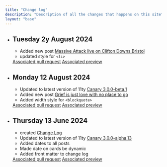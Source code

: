```yaml
---
title: "Change log"
description: "Description of all the changes that happens on this site"
layout: "base"
---
```

<ul class="change-log">
  <li>
    <h2>Tuesday 2y August 2024</h2>
    <ul>
      <li>Added new post <a href="/posts/massive-attack-bristol-2024/">Massive Attack live on Clifton Downs Bristol</a></li>
      <li>updated style for <code>&lt;li&gt;</code></li>
    </ul>
    <a href="https://github.com/dletorey/rebuild/pull/12">Associated pull request</a>
    <a href="https://deploy-preview-12--letorey.netlify.app/">Associated preview</a>
  </li>
  <li>
    <h2>Monday 12 August 2024</h2>
    <ul>
      <li>Updated to latest version of 11ty <a href="https://www.11ty.dev/blog/canary-eleventy-v3/">Canary 3.0.0-beta.1</a></li>
      <li>Added new post <a href="/posts/grief-is-just-love-with-no-place-to-go/">Grief is just love with no place to go</a></li>
      <li>Added width style for <code>&lt;blockquote&gt;</code></li>
    </ul>
    <a href="https://github.com/dletorey/rebuild/pull/12">Associated pull request</a>
    <a href="https://deploy-preview-12--letorey.netlify.app/">Associated preview</a>
  </li>
  <li>
    <h2>Thursday 13 June 2024</h2>
    <ul>
      <li>created <a href="/change-log">Change Log</a></li>      
      <li>Updated to latest version of 11ty <a href="https://www.11ty.dev/blog/canary-eleventy-v3/">Canary 3.0.0-alpha.13</a></li>
      <li>Added dates to all posts</li>
      <li>Made date on cards be dynamic</li>
      <li>Added front matter to change log</li>
    </ul>
    <a href="https://github.com/dletorey/rebuild/pull/11">Associated pull request</a>
    <a href="https://deploy-preview-11--letorey.netlify.app/">Associated preview</a>
  </li>
</ul>